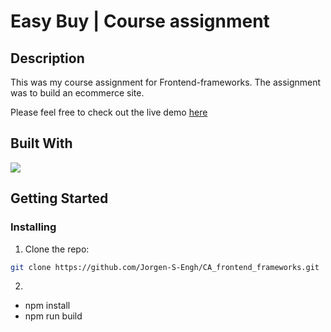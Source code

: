 # Easy Buy | Course assignment 

## Description

This was my course assignment for Frontend-frameworks. The assignment was to build an ecommerce site. 

Please feel free to check out the live demo [here](https://grand-sundae-549d05.netlify.app/)

## Built With

<p>
  <a href="https://skillicons.dev">
    <img src="https://skillicons.dev/icons?i=react,sass,github,vscode,figma" />
  </a>
</p>

## Getting Started

### Installing

1. Clone the repo:

```bash
git clone https://github.com/Jorgen-S-Engh/CA_frontend_frameworks.git
```

2.

- npm install
- npm run build


